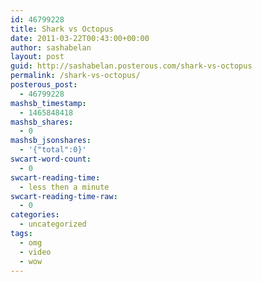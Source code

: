 ```yaml
---
id: 46799228
title: Shark vs Octopus
date: 2011-03-22T00:43:00+00:00
author: sashabelan
layout: post
guid: http://sashabelan.posterous.com/shark-vs-octopus
permalink: /shark-vs-octopus/
posterous_post:
  - 46799228
mashsb_timestamp:
  - 1465848418
mashsb_shares:
  - 0
mashsb_jsonshares:
  - '{"total":0}'
swcart-word-count:
  - 0
swcart-reading-time:
  - less then a minute
swcart-reading-time-raw:
  - 0
categories:
  - uncategorized
tags:
  - omg
  - video
  - wow
---
```

